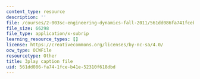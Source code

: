 ```yaml
---
content_type: resource
description: ''
file: /courses/2-003sc-engineering-dynamics-fall-2011/561dd086fa741fceb41e52310f618dbd_iMz0LiqjFmE.srt
file_size: 66298
file_type: application/x-subrip
learning_resource_types: []
license: https://creativecommons.org/licenses/by-nc-sa/4.0/
ocw_type: OCWFile
resourcetype: Other
title: 3play caption file
uid: 561dd086-fa74-1fce-b41e-52310f618dbd
---
```

